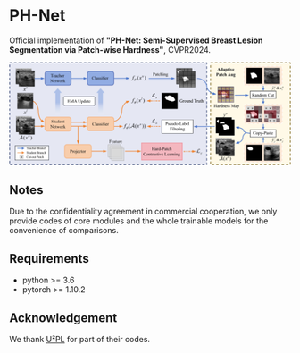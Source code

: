 PH-Net
=====
Official implementation of __"PH-Net: Semi-Supervised Breast Lesion Segmentation via Patch-wise Hardness"__, CVPR2024.

![image](docs/framework.jpg)

Notes
-----
Due to the confidentiality agreement in commercial cooperation, we only provide codes of core modules and the whole trainable models for the convenience of comparisons.

Requirements
-----
* python >= 3.6
* pytorch >= 1.10.2

<!---
Citation
-----
If you find our code useful, please cite our paper.
```bib
@inproceedings{jiang2024ph,
  title={PH-Net: Semi-Supervised Breast Lesion Segmentation via Patch-wise Hardness},
  author={Jiang, Siyao and Wu, Huisi and Chen, Junyang and Zhang, Qin and Qin, Jing},
  booktitle={Proceedings of the IEEE/CVF Conference on Computer Vision and Pattern Recognition},
  year={2024}
}
```
--->

Acknowledgement
-----
We thank [U²PL](https://github.com/Haochen-Wang409/U2PL) for part of their codes.

